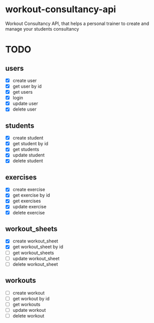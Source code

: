 # workout-consultancy-api
Workout Consultancy API, that helps a personal trainer to create and manage your students consultancy

# TODO

## users

- [x] create user
- [x] get user by id
- [x] get users
- [x] login
- [x] update user
- [x] delete user

## students

- [x] create student
- [x] get student by id
- [x] get students
- [x] update student
- [x] delete student

## exercises

- [x] create exercise
- [x] get exercise by id
- [x] get exercises
- [x] update exercise
- [x] delete exercise

## workout_sheets

- [x] create workout_sheet
- [x] get workout_sheet by id
- [ ] get workout_sheets
- [ ] update workout_sheet
- [ ] delete workout_sheet

## workouts

- [ ] create workout
- [ ] get workout by id
- [ ] get workouts
- [ ] update workout
- [ ] delete workout
